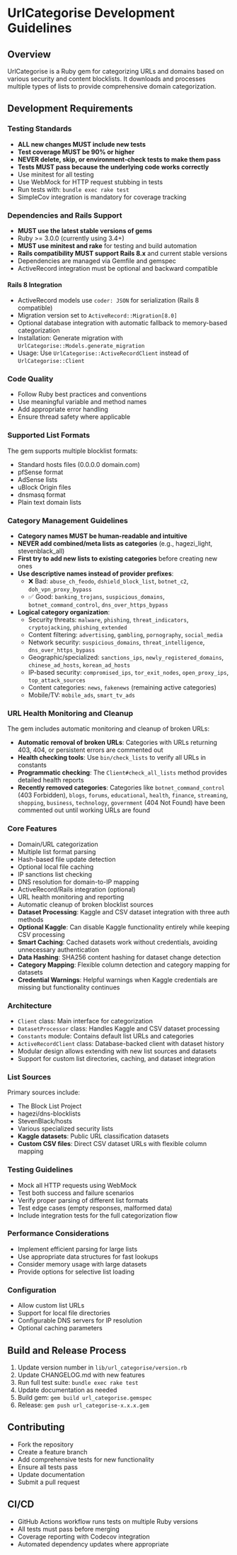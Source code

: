 # UrlCategorise Development Guidelines

## Overview
UrlCategorise is a Ruby gem for categorizing URLs and domains based on various security and content blocklists. It downloads and processes multiple types of lists to provide comprehensive domain categorization.

## Development Requirements

### Testing Standards
- **ALL new changes MUST include new tests**
- **Test coverage MUST be 90% or higher**
- **NEVER delete, skip, or environment-check tests to make them pass**
- **Tests MUST pass because the underlying code works correctly**
- Use minitest for all testing
- Use WebMock for HTTP request stubbing in tests
- Run tests with: `bundle exec rake test`
- SimpleCov integration is mandatory for coverage tracking

### Dependencies and Rails Support
- **MUST use the latest stable versions of gems**
- Ruby >= 3.0.0 (currently using 3.4+)
- **MUST use minitest and rake** for testing and build automation
- **Rails compatibility MUST support Rails 8.x** and current stable versions
- Dependencies are managed via Gemfile and gemspec
- ActiveRecord integration must be optional and backward compatible

#### Rails 8 Integration
- ActiveRecord models use `coder: JSON` for serialization (Rails 8 compatible)
- Migration version set to `ActiveRecord::Migration[8.0]` 
- Optional database integration with automatic fallback to memory-based categorization
- Installation: Generate migration with `UrlCategorise::Models.generate_migration`
- Usage: Use `UrlCategorise::ActiveRecordClient` instead of `UrlCategorise::Client`

### Code Quality
- Follow Ruby best practices and conventions
- Use meaningful variable and method names
- Add appropriate error handling
- Ensure thread safety where applicable

### Supported List Formats
The gem supports multiple blocklist formats:
- Standard hosts files (0.0.0.0 domain.com)
- pfSense format
- AdSense lists  
- uBlock Origin files
- dnsmasq format
- Plain text domain lists

### Category Management Guidelines
- **Category names MUST be human-readable and intuitive**
- **NEVER add combined/meta lists as categories** (e.g., hagezi_light, stevenblack_all)
- **First try to add new lists to existing categories** before creating new ones
- **Use descriptive names instead of provider prefixes**:
  - ❌ Bad: `abuse_ch_feodo`, `dshield_block_list`, `botnet_c2`, `doh_vpn_proxy_bypass`
  - ✅ Good: `banking_trojans`, `suspicious_domains`, `botnet_command_control`, `dns_over_https_bypass`
- **Logical category organization**:
  - Security threats: `malware`, `phishing`, `threat_indicators`, `cryptojacking`, `phishing_extended`
  - Content filtering: `advertising`, `gambling`, `pornography`, `social_media`
  - Network security: `suspicious_domains`, `threat_intelligence`, `dns_over_https_bypass`
  - Geographic/specialized: `sanctions_ips`, `newly_registered_domains`, `chinese_ad_hosts`, `korean_ad_hosts`
  - IP-based security: `compromised_ips`, `tor_exit_nodes`, `open_proxy_ips`, `top_attack_sources`
  - Content categories: `news`, `fakenews` (remaining active categories)
  - Mobile/TV: `mobile_ads`, `smart_tv_ads`

### URL Health Monitoring and Cleanup
The gem includes automatic monitoring and cleanup of broken URLs:
- **Automatic removal of broken URLs**: Categories with URLs returning 403, 404, or persistent errors are commented out
- **Health checking tools**: Use `bin/check_lists` to verify all URLs in constants
- **Programmatic checking**: The `Client#check_all_lists` method provides detailed health reports
- **Recently removed categories**: Categories like `botnet_command_control` (403 Forbidden), `blogs`, `forums`, `educational`, `health`, `finance`, `streaming`, `shopping`, `business`, `technology`, `government` (404 Not Found) have been commented out until working URLs are found

### Core Features
- Domain/URL categorization
- Multiple list format parsing
- Hash-based file update detection
- Optional local file caching
- IP sanctions list checking
- DNS resolution for domain-to-IP mapping
- ActiveRecord/Rails integration (optional)
- URL health monitoring and reporting
- Automatic cleanup of broken blocklist sources
- **Dataset Processing**: Kaggle and CSV dataset integration with three auth methods
- **Optional Kaggle**: Can disable Kaggle functionality entirely while keeping CSV processing
- **Smart Caching**: Cached datasets work without credentials, avoiding unnecessary authentication
- **Data Hashing**: SHA256 content hashing for dataset change detection
- **Category Mapping**: Flexible column detection and category mapping for datasets
- **Credential Warnings**: Helpful warnings when Kaggle credentials are missing but functionality continues

### Architecture
- `Client` class: Main interface for categorization
- `DatasetProcessor` class: Handles Kaggle and CSV dataset processing
- `Constants` module: Contains default list URLs and categories
- `ActiveRecordClient` class: Database-backed client with dataset history
- Modular design allows extending with new list sources and datasets
- Support for custom list directories, caching, and dataset integration

### List Sources
Primary sources include:
- The Block List Project
- hagezi/dns-blocklists  
- StevenBlack/hosts
- Various specialized security lists
- **Kaggle datasets**: Public URL classification datasets
- **Custom CSV files**: Direct CSV dataset URLs with flexible column mapping

### Testing Guidelines
- Mock all HTTP requests using WebMock
- Test both success and failure scenarios
- Verify proper parsing of different list formats
- Test edge cases (empty responses, malformed data)
- Include integration tests for the full categorization flow

### Performance Considerations
- Implement efficient parsing for large lists
- Use appropriate data structures for fast lookups
- Consider memory usage with large datasets
- Provide options for selective list loading

### Configuration
- Allow custom list URLs
- Support for local file directories
- Configurable DNS servers for IP resolution
- Optional caching parameters

## Build and Release Process
1. Update version number in `lib/url_categorise/version.rb`
2. Update CHANGELOG.md with new features
3. Run full test suite: `bundle exec rake test`
4. Update documentation as needed
5. Build gem: `gem build url_categorise.gemspec`
6. Release: `gem push url_categorise-x.x.x.gem`

## Contributing
- Fork the repository
- Create a feature branch
- Add comprehensive tests for new functionality
- Ensure all tests pass
- Update documentation
- Submit a pull request

## CI/CD
- GitHub Actions workflow runs tests on multiple Ruby versions
- All tests must pass before merging
- Coverage reporting with Codecov integration
- Automated dependency updates where appropriate